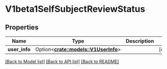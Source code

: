 # V1beta1SelfSubjectReviewStatus

## Properties

Name | Type | Description | Notes
------------ | ------------- | ------------- | -------------
**user_info** | Option<[**crate::models::V1UserInfo**](v1.UserInfo.md)> |  | [optional]

[[Back to Model list]](../README.md#documentation-for-models) [[Back to API list]](../README.md#documentation-for-api-endpoints) [[Back to README]](../README.md)


